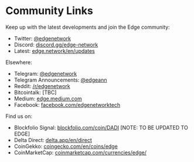 # Community Links

Keep up with the latest developments and join the Edge community:

* Twitter: [@edgenetwork](https://twitter.com/edgenetwork)
* Discord: [discord.gg/edge-network](https://discord.gg/edge-network)
* Latest: [edge.network/en/updates](https://edge.network/en/updates)

Elsewhere:

* Telegram: [@edgenetwork](https://t.me/edgenetwork)
* Telegram Announcements: [@edgeann](https://t.me/edgeann)
* Reddit: [/r/edgenetwork](https://reddit.com/r/edgenetwork)
* Bitcointalk: \[TBC\]
* Medium: [edge.medium.com](https://edge.medium.com)
* Facebook: [facebook.com/edgenetworktech](https://www.facebook.com/edgenetworktech)

Find us on:

* Blockfolio Signal: [blockfolio.com/coin/DADI](https://blockfolio.com/coin/DADI) \[NOTE: TO BE UPDATED TO EDGE\]
* Delta Direct: [delta.app/en/direct](https://delta.app/en/direct)
* CoinGekko: [coingecko.com/en/coins/edge](https://www.coingecko.com/en/coins/edge)
* CoinMarketCap: [coinmarketcap.com/currencies/edge/](https://coinmarketcap.com/currencies/edge/)

